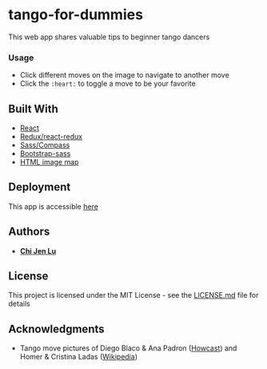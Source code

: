 # tango-for-dummies

This web app shares valuable tips to beginner tango dancers

### Usage
* Click different moves on the image to navigate to another move
* Click the `:heart:` to toggle a move to be your favorite

## Built With

* [React](https://reactjs.org/)
* [Redux/react-redux](https://redux.js.org/)
* [Sass/Compass](http://compass-style.org/)
* [Bootstrap-sass](https://github.com/twbs/bootstrap-sass)
* [HTML image map](https://developer.mozilla.org/en-US/docs/Web/HTML/Element/map)

## Deployment
This app is accessible [here](http://chijenlu.com/tango-for-dummies/)

## Authors

* [**Chi Jen Lu**](chijenlu.com) 

## License

This project is licensed under the MIT License - see the [LICENSE.md](LICENSE.md) file for details

## Acknowledgments

* Tango move pictures of Diego Blaco & Ana Padron ([Howcast](https://www.howcast.com/guides/905-how-to-do-the-argentine-tango/)) and Homer & Cristina Ladas ([Wikipedia](https://en.wikipedia.org/wiki/Figures_of_Argentine_tango))
